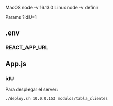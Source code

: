 MacOS node -v 16.13.0
Linux node -v definir

Params
?idU=1

## .env
### REACT_APP_URL

## App.js
### idU

Para desplegar el server:

`./deploy.sh 10.0.0.153 modulos/tabla_clientes`
